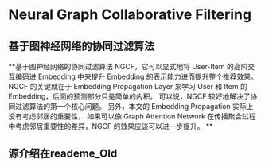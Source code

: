 # Neural Graph Collaborative Filtering
## 基于图神经网络的协同过滤算法
**基于图神经网络的协同过滤算法 NGCF，它可以显式地将 User-Item 的高阶交互编码进 Embedding 中来提升 Embedding 的表示能力进而提升整个推荐效果。
NGCF 的关键就在于 Embedding Propagation Layer 来学习 User 和 Item 的 Embedding，后面的预测部分只是简单的内积。
可以说，NGCF 较好地解决了协同过滤算法的第一个核心问题。
另外，本文的 Embedding Propagation 实际上没有考虑邻居的重要性，
如果可以像 Graph Attention Network 在传播聚合过程中考虑邻居重要性的差异，NGCF 的效果应该可以进一步提升。
**
## 源介绍在reademe_Old
